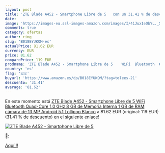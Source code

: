 ```yaml
---
layout: post
title: 'ZTE Blade A452 - Smartphone Libre de 5   con un 31.41 % de descuento'
date: 
image: 'https://images-eu.ssl-images-amazon.com/images/I/41Jux1eObYL._SL200_.jpg'
comments: true
category: ofertas
author: ring
slug: 'B018EYUKQM-es'
actualPrice: 81.62 EUR
currency: EUR
price: 81.62
comparePrice: 119 EUR
prodname: 'ZTE Blade A452 - Smartphone Libre de 5    WiFi  Bluetooth  Quad-Core 1.0 GHz  8 GB de Memoria Interna  1 GB de RAM  cámara de 13 MP  Android 5.1 Lollipop  Blanco'
country: 'es'
flag: '🇪🇸'
buyurl: 'https://www.amazon.es/dp/B018EYUKQM/?tag=tolees-21'
descuento: '31.41'
average: '81.62'
---
```


En este momento está [ZTE Blade A452 - Smartphone Libre de 5    WiFi  Bluetooth  Quad-Core 1.0 GHz  8 GB de Memoria Interna  1 GB de RAM  cámara de 13 MP  Android 5.1 Lollipop  Blanco](https://www.amazon.es/dp/B018EYUKQM/?tag=tolees-21) a 81.62 EUR (original: 119 EUR) (31.41 %  de descuento) en el siguiente enlace!

[![ZTE Blade A452 - Smartphone Libre de 5  ](https://images-eu.ssl-images-amazon.com/images/I/41Jux1eObYL._SL200_.jpg)](https://www.amazon.es/dp/B018EYUKQM/?tag=tolees-21)

🔎:


[Aquí!!!](https://www.amazon.es/dp/B018EYUKQM/?tag=tolees-21)
